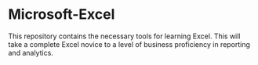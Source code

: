 # Microsoft-Excel
This repository contains the necessary tools for learning Excel. This will take a complete Excel novice to a level of business proficiency in reporting and analytics.
